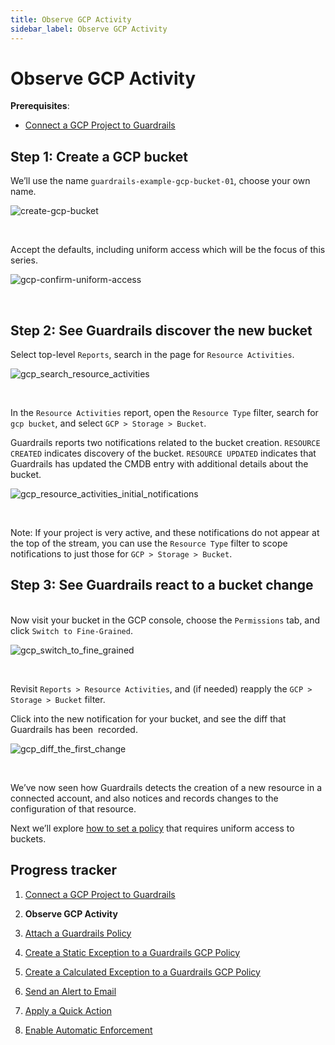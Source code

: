 ```yaml
---
title: Observe GCP Activity
sidebar_label: Observe GCP Activity
---
```



# Observe GCP Activity

**Prerequisites**:

- [Connect a GCP Project to Guardrails](/guardrails/docs/runbooks/getting-started-gcp/connect-a-project/)


## Step 1: Create a GCP bucket

We’ll use the name `guardrails-example-gcp-bucket-01`, choose your own name.  
<p><img alt="create-gcp-bucket" src="/images/docs/guardrails/runbooks/getting-started-gcp/observe-gcp-activity/create-gcp-bucket.png"/></p><br/>  


Accept the defaults, including uniform access which will be the focus of this series.
<p><img alt="gcp-confirm-uniform-access" src="/images/docs/guardrails/runbooks/getting-started-gcp/observe-gcp-activity/gcp-confirm-uniform-access.png"/></p><br/>

## Step 2: See Guardrails discover the new bucket

  
Select top-level `Reports`, search in the page for `Resource Activities`.
<p><img alt="gcp_search_resource_activities" src="/images/docs/guardrails/runbooks/getting-started-gcp/observe-gcp-activity/gcp-search-resource-activities.png"/></p><br/>

  
In the `Resource Activities` report, open the `Resource Type` filter, search for `gcp bucket`, and select `GCP > Storage > Bucket`.

  
Guardrails reports two notifications related to the bucket creation. `RESOURCE CREATED` indicates discovery of the bucket. `RESOURCE UPDATED` indicates that Guardrails has updated the CMDB entry with additional details about the bucket.
<p><img alt="gcp_resource_activities_initial_notifications" src="/images/docs/guardrails/runbooks/getting-started-gcp/observe-gcp-activity/gcp-resource-activities-initial-notifications.png"/></p><br/>  
  
Note: If your project is very active, and these notifications do not appear at the top of the stream, you can use the `Resource Type` filter to scope notifications to just those for `GCP > Storage > Bucket`.

## Step 3: See Guardrails react to a bucket change

   
Now visit your bucket in the GCP console, choose the `Permissions` tab, and click `Switch to Fine-Grained`.
<p><img alt="gcp_switch_to_fine_grained" src="/images/docs/guardrails/runbooks/getting-started-gcp/observe-gcp-activity/gcp-switch-to-fine-grained.png"/></p><br/>

Revisit `Reports > Resource Activities`, and (if needed) reapply the `GCP > Storage > Bucket` filter.  
  
Click into the new notification for your bucket, and see the diff that Guardrails has been  recorded.  
<p><img alt="gcp_diff_the_first_change" src="/images/docs/guardrails/runbooks/getting-started-gcp/observe-gcp-activity/gcp-diff-the-first-change.png"/></p><br/>

We’ve now seen how Guardrails detects the creation of a new resource in a connected account, and also notices and records changes to the configuration of that resource.  
  
Next we’ll explore [how to set a policy](/guardrails/docs/runbooks/getting-started-gcp/attach-a-policy) that requires uniform access to buckets.


## Progress tracker

1. [Connect a GCP Project to Guardrails](/guardrails/docs/runbooks/getting-started-gcp/connect-a-project/)

2. **Observe GCP Activity**

3. [Attach a Guardrails Policy](/guardrails/docs/runbooks/getting-started-gcp/attach-a-policy/)

4. [Create a Static Exception to a Guardrails GCP Policy](/guardrails/docs/runbooks/getting-started-gcp/create-static-exception/)

5. [Create a Calculated Exception to a Guardrails GCP Policy](/guardrails/docs/runbooks/getting-started-gcp/create-calculated-exception/)

6. [Send an Alert to Email](/guardrails/docs/runbooks/getting-started-gcp/send-alert-to-email/)

7. [Apply a Quick Action](/guardrails/docs/runbooks/getting-started-gcp/apply-quick-action/)

8. [Enable Automatic Enforcement](/guardrails/docs/runbooks/getting-started-gcp/enable-enforcement/)
